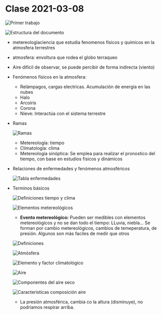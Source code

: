 # Clase 2021-03-08

![Primer trabajo](images/0000.png)

![Estructura del documento](images/0001.png)

- metereologíaciencia que estudia fenomenos físicos y quimicos en la atmosfera terrestres
- atmosfera: envoltura que rodea el globo terraqueo
- Aire dificil de observar, se puede percibir de forma indirecta (viento)
- Fenómenos físicos en la atmosfera:
  - Relámpagos, cargas electricas. Acumulación de energía en las nubes
  - Halo
  - Arcoiris
  - Corona
  - Nieve: Interactúa con el sistema terrestre
- Ramas

  ![Ramas](images/0002.png)

  - Metereología: tiempo
  - Climatología: clima
  - Metereología sinóptica: Se emplea para realizar el pronostico del tiempo, con base en estudios físicos y dinámicos
- Relaciones de enfermedades y fenómenos atmosféricos

  ![Tabla enfermedades](images/0003.png)

- Terminos básicos

  ![Definiciones tiempo y clima](images/0004.png)

  ![Elementos metereológicos](images/0005.png)

  - **Evento metereológico:** Pueden ser medibles con elementos metereológicos y no se dan todo el tiempo: LLuvia, niebla... Se forman por cambio metereológicos, cambios de temeperatura, de presión. Algunos son más faciles de medir que otros

  ![Definiciones](images/0006.png)

  ![Atmósfera](images/0007.png)

  ![Elemento y factor climatológico](images/0008.png)

  ![Aire](images/0009.png)

  ![Componentes del aire seco](images/000A.png)

  ![Características composición aire](images/000B.png)

  - La presión atmosférica, cambia co la altura (disminuye), no podríamos respirar arriba.